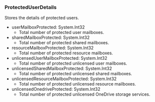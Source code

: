 ### ProtectedUserDetails
Stores the details of protected users.

- userMailboxProtected: System.Int32
  - Total number of protected user mailboxes.
- sharedMailboxProtected: System.Int32
  - Total number of protected shared mailboxes.
- resourceMailboxProtected: System.Int32
  - Total number of protected resource mailboxes.
- unlicensedUserMailboxProtected: System.Int32
  - Total number of protected unlicensed user mailboxes.
- unlicensedSharedMailboxProtected: System.Int32
  - Total number of protected unlicensed shared mailboxes.
- unlicensedResourceMailboxProtected: System.Int32
  - Total number of protected unlicensed resource mailboxes.
- unlicensedOnedriveProtected: System.Int32
  - Total number of protected unlicensed OneDrive storage services.
